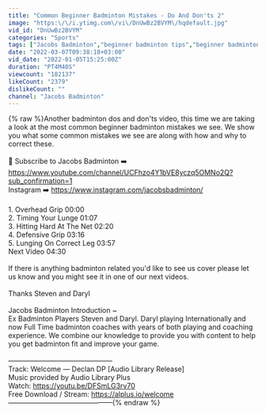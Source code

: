 ```yaml
---
title: "Common Beginner Badminton Mistakes - Do And Don'ts 2"
image: "https:\/\/i.ytimg.com\/vi\/DnUwBz2BVYM\/hqdefault.jpg"
vid_id: "DnUwBz2BVYM"
categories: "Sports"
tags: ["Jacobs Badminton","beginner badminton tips","beginner badminton training"]
date: "2022-03-07T09:38:18+03:00"
vid_date: "2022-01-05T15:25:00Z"
duration: "PT4M40S"
viewcount: "182137"
likeCount: "2379"
dislikeCount: ""
channel: "Jacobs Badminton"
---
```

{% raw %}Another badminton dos and don'ts video, this time we are taking a look at the most common beginner badminton mistakes we see. We show you what some common mistakes we see are along with how and why to correct these.  <br /><br />🔔 Subscribe to Jacobs Badminton  ➡️ <a rel="nofollow" target="blank" href="https://www.youtube.com/channel/UCFhzo4Y1bVE8yczq5OMNo2Q?sub_confirmation=1">https://www.youtube.com/channel/UCFhzo4Y1bVE8yczq5OMNo2Q?sub_confirmation=1</a><br />Instagram  ➡️ <a rel="nofollow" target="blank" href="https://www.instagram.com/jacobsbadminton/">https://www.instagram.com/jacobsbadminton/</a><br /><br />1. Overhead Grip 00:00<br />2. Timing Your Lunge 01:07<br />3. Hitting Hard At The Net 02:20<br />4. Defensive Grip 03:16<br />5. Lunging On Correct Leg 03:57<br />Next Video 04:30<br /><br />If there is anything badminton related you'd like to see us cover please let us know and you might see it in one of our next videos.<br /><br />Thanks Steven and Daryl<br /><br />Jacobs Badminton Introduction ~<br />Ex Badminton Players Steven and Daryl. Daryl playing Internationally and now Full Time badminton coaches with years of both playing and coaching experience. We combine our knowledge to provide you with content to help you get badminton fit and improve your game.<br /><br />––––––––––––––––––––––––––––––<br />Track: Welcome — Declan DP [Audio Library Release]<br />Music provided by Audio Library Plus<br />Watch: <a rel="nofollow" target="blank" href="https://youtu.be/DFSmLG3rv70">https://youtu.be/DFSmLG3rv70</a><br />Free Download / Stream: <a rel="nofollow" target="blank" href="https://alplus.io/welcome">https://alplus.io/welcome</a><br />––––––––––––––––––––––––––––––{% endraw %}
